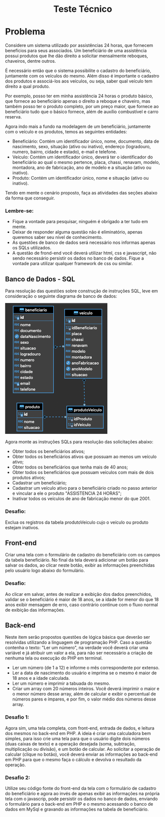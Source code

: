 <h1 align="center">Teste Técnico</h1>

# Problema

Considere um sistema utilizado por assistências 24 horas, que fornecem benefícios para seus associados. 
Um beneficiário de uma assistência possui produtos que lhe dão direito a solicitar mensalmente reboques, chaveiros, dentre outros.

É necessário então que o sistema possibilite o cadastro do beneficiário, juntamente com os veículos do mesmo. Além disso é importante o cadastro dos produtos e associá-los aos veículos, ou seja, saber qual veículo tem direito a qual produto. 

Por exemplo, posso ter em minha assistência 24 horas o produto básico, que fornece ao beneficiário apenas o direito a reboque e chaveiro, mas também posso ter o produto completo, por um preço maior, que fornece ao beneficiário tudo que o básico fornece, além de auxílio combustível e carro reserva. 

Agora indo mais a fundo na modelagem de um beneficiário, juntamente com o veículo e os produtos, temos as seguintes entidades:

- Beneficiário: Contém um identificador único, nome, documento, data de nascimento, sexo, situação (ativo ou inativo), endereço (logradouro, numero, bairro, cidade e estado), e-mail e telefone.
- Veículo: Contém um identificador único, deverá ter o identificador do beneficiário ao qual o mesmo pertence, placa, chassi, renavam, modelo, montadora, ano de fabricação, ano de modelo e a situação (ativo ou inativo).
- Produto: Contém um identificador único, nome e situação (ativo ou inativo).

Tendo em mente o cenário proposto, faça as atividades das seções abaixo da forma que conseguir. 

### Lembre-se: 
- Fique a vontade para pesquisar, ninguém é obrigado a ter tudo em mente. 
- Deixar de responder alguma questão não é eliminatório, apenas queremos saber seu nível de conhecimento.
- As questões de banco de dados será necessário nos informas apenas os SQLs utilizados.
- A questão de frond-end você deverá utilizar html, css e javascript, não sendo necessário persistir os dados no banco de dados. Fique a vontade para utilizar qualquer framework de css ou similar.

## Banco de Dados - SQL

Para resolução das questões sobre construção de instruções SQL, leve em consideração o seguinte diagrama de banco de dados: 

![Alt text](readme_files/teste-estagio-diagrama.png?raw=true "Diagrama")

Agora monte as instruções SQLs para resolução das solicitações abaixo:
 
- Obter todos os beneficiários ativos;
- Obter todos os beneficiários ativos que possuam ao menos um veículo ativo;
- Obter todos os beneficiários que tenha mais de 40 anos;
- Obter todos os beneficiários que possuam veículos com mais de dois produtos ativos;
- Cadastrar um beneficiário;
- Cadastrar um veículo ativo para o beneficiário criado no passo anterior e vincular a ele o produto "ASSISTENCIA 24 HORAS";
- Inativar todos os veículos de ano de fabricação menor do que 2001.
### Desafio: 
Exclua os registros da tabela produtoVeiculo cujo o veículo ou produto estejam inativos.

## Front-end
Criar uma tela com o formulário de cadastro do beneficiário com os campos da tabela beneficiário. 
No final da tela deverá adicionar um botão para salvar os dados, ao clicar neste botão, exibir as informações preenchidas pelo usuário logo abaixo do formulário.
### Desafio: 
Ao clicar em salvar, antes de realizar a exibição dos dados preenchidos, validar se o beneficiário é maior de 18 anos, se a idade for menor do que 18 anos exibir mensagem de erro, caso contrário continue com o fluxo normal de exibição das informações. 

## Back-end
Neste item serão propostos questões de lógica básica que deverão ser resolvidas utilizando a linguagem de programação PHP.
Caso a questão contenha o texto: "Ler um número", na verdade você deverá criar uma variável e já atribuir um valor a ela, para não ser necessário a criação de nenhuma tela ou execução do PHP em terminal. 

- Ler um número (de 1 a 12) e informe o mês correspondente por extenso.
- Ler a data de nascimento do usuário e imprima se o mesmo é maior de 18 anos e a idade calculada.
- Ler um número e imprimir a tabuada do mesmo.
- Criar um array com 20 números inteiros. Você deverá imprimir o maior e o menor número desse array, além de calcular e exibir o percentual de números pares e ímpares, e por fim, o valor médio dos números desse array.

### Desafio 1: 
Agora sim, uma tela completa, com front-end, entrada de dados, e leitura dos mesmos no back-end em PHP.
A ideia é criar uma calculadora bem simples, para isso crie uma tela para que o usuário digite dois números (duas caixas de texto) e a operação desejada (soma, subtração, multiplicação ou divisão), e um botão de calcular. Ao solicitar a operação de calcular (clique no botão), você deverá enviar as informações ao back-end em PHP para que o mesmo faça o cálculo e devolva o resultado da operação.


### Desafio 2: 
Utilize seu código fonte do front-end da tela com o formulário de cadastro do beneficiário e agora ao invés de apenas exibir as informações na própria tela com o javascrip, pode persistir os dados no banco de dados, enviando o formulário para o back-end em PHP e o mesmo acessando o banco de dados em MySql e gravando as informações na tabela de beneficiário. 

